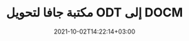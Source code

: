 ---
############################# Static ############################
layout: "autogen-gist"
date: 2021-10-02T14:22:14+03:00
draft: false
path: "ar/total/java/conversion/odt-to-docm/"
other_out_formats: "PDF DOC DOCX DOCM DOT DOTX DOTM TXT RTF HTML MHTML HTM MHT XLS XLSX XLSM XLSB XLT XLTX XLTM XLAM CSV TSV FODS DIF SXC PPT PPTX PPS PPSX PPSM POT POTX PPTM POTM ODT OTT ODS ODP OTP TIFF JPEG JPG PNG GIF BMP ICO WMF EMF DCM WEBP JP2 EMZ WMZ SVG SVGZ TGA XPS TEX MD PSD PSB EPUB WEB EXCEL IMAGE FODP DICOM"
ad_headline: "جافا ODT لتحويل DOCM"
ad_description: "ODT إلى DOCM واجهة برمجة تطبيقات تحويل المستندات لجافا | يدعم أكثر من 100 تنسيق ملف"

############################# Head ############################
head_title: "تحويل ODT إلى DOCM بجافا | مكتبة تحويل Java Word"
head_description: "جافا معالجة النصوص تحويل المستندات API. قم بتحويل PDF إلى BMP وأكثر من 100 صورة وتنسيقات ملفات أخرى في تطبيقات Java باستخدام بيئات تطوير NetBeans و IntelliJ IDEA و Eclipse."

############################# Header ############################
title: "مكتبة جافا لتحويل ODT إلى DOCM"
description: "قم بتحويل ODT إلى DOCM برمجيًا في تطبيقات Java & J2SE باستخدام خيارات معالجة المستندات المرنة لتخصيص مظهر المستند الناتج. تقوم مكتبة تحويل مستندات Word بتحويل تنسيقات مستندات Word بدقة إلى PDF ، وجداول بيانات Excel ، وعرض PowerPoint ، و Photoshop ، و HTML ، و eBook ، و XML ، والصور والعديد من تنسيقات الملفات الشائعة الأخرى. استخدام ميزات تحويل المستندات المتعددة - قم بتحويل المستند بأكمله أو اختر صفحات معينة من ملف المستند المصدر بناءً على أرقام الصفحات المحددة ذاتيًا أو نطاقات الصفحات وتحويلها بسهولة إلى تنسيق مستند مدعوم دون استخدام أي برنامج خارجي."

############################# SubMenu ############################
submenu:
    enable: false

############################# Content ############################
content:
    enable: true
    block:
    - title_left: "كيفية تحويل ODT إلى DOCM بجافا"
      content_left: |
          قم بتحويل ملف ODT إلى DOCM في Java باستخدام ثلاث خطوات بسيطة. قم بعرض مستند MHTML المحول كما هو أو قم بعرضه بتنسيق HTML دون استخدام أي برنامج خارجي.

          -   أنشئ نسخة جديدة من فئة **Converter** وحمّل ملف ODT
          -   اضبط **ConvertOptions** لنوع مستند DOCM
          -   استدعاء **Convert** طريقة **Converter** فئة المثيل للتحويل إلى DOCM
          -   عيِّن خيارات عارض HTML
          -   أنشئ كائن **Viewer** لعرض DOCM المحول بتنسيق HTML
          
      title_right: "تعليمات التنزيل والتثبيت"
      content_right: |
          أنت تحتاج إلى مساحات أسماء `GroupDocs.Conversion` و `GroupDocs.Viewer` لتحويل تنسيقات ملفات الكلمات إلى مجموعة كبيرة من الصور وأنواع المستندات مثل PDF و Microsoft Office (Word و Excel و PowerPoint و Project و Outlook) و OpenDocument و HTML و مخططات CAD. استكشف [Java APIs لمستندات Office](https://products.conholdate.com/total/java/) كما هو مقدم من Conholdate.Total.
          
          احصل على ملفات ااحصل على ملفات التجميع المعنية من [التنزيلات](https://downloads.conholdate.com/total/java) أو قم بإحضار الحزمة الكاملة من [Maven](https://repository.conholdate.com/webapp/#/artifacts/browse/tree/General/repo) لإضافة `Conholdate.Total for Java` مباشرة في مساحة العمل الخاصة بك.
          
      gisthash: "675fd7fb45acf595fd9f872593eb2899"
      gistfile: "word-to-pdf-conversion.java"

    - title_left: "أضف علامة مائية إلى Word وتحويلها إلى PDF"
      content_left: |
          قم بتحويل مستندات Word بدقة إلى PDF في Java ، تمامًا مثل ملف المصدر الأصلي وقم بتطبيق علامات مائية نصية أو صورية على صفحات المستند المحولة.

          -   قم بإنشاء مثيل جديد من فئة **Converter** لتحويل مستند Word DOCX
          -   إنشاء فئة **ConvertOptions** المناسبة (PdfConvertOptions و WordProcessingConvertOptions و SpreadsheetConvertOptions)
          -   إنشاء مثيل جديد من فئة **WatermarkOptions**
          -   حدد خصائص العلامة المائية (اللون ، العرض ، الارتفاع ، النص ، الصورة ، إلخ)
          -   قم بتعيين خاصية **Watermark** لمثيل **ConvertOptions**
          -   استدعاء **Convert** طريقة **Converter** فئة المثيل لتحويل Word إلى PDF
          
      title_right: "تحميل وتحويل المستندات الموجودة عن بعد"
      content_right: |
          باستخدام Conholdate.Total for Java - يمكن للمطورين تحميل وتحويل المستندات من مختلف المواقع البعيدة وموارد تخزين المستندات السحابية مثل Amazon S3 أو Microsoft Azure Blob أو FTP أو القرص المحلي أو الدفق أو عنوان URL بسيط. ما عليك سوى تحديد طريقة الحصول على دفق المستند الموجود عن بُعد ثم تمريره إلى فئة المحول كمنشئ.
          
          Conholdate: يتم دعم إجمالي واجهات برمجة تطبيقات Java في أنظمة تشغيل مختلفة مثل Windows J2SE و Linux (Ubuntu و OpenSUSE و CentOS وغيرها) و macOS وأي نوع من تطبيقات Java القائمة على Eclipse أو IntelliJ NetBeans أو IntelliJ IDEA أو بيئات تطوير Visual Studio Code .
          
      gisthash: "6999e55b491eea2906d7fefe2e636e33"
      gistfile: "add-watermark-to-word-and-convert-to-pdf.java"
          
    - title_left: "كلمة مرور محمية لتحويل PDF"
      content_left: |
          قم بتحميل مستندات معالجة الكلمات المحمية بكلمة مرور وتحويلها بدقة إلى PDF داخل تطبيقات Java الخاصة بك - كل ما تحتاجه هو مجرد بضعة أسطر من التعليمات البرمجية. يمكن للمطورين أيضًا تحويل مستند Word (DOC أو DOCX) إلى تنسيقات أخرى مثل الويب (HTML و MHTML) والصور (JPG و PNG TIFF و BMP) و Markdown والعديد من الآخرين دون الحاجة إلى تثبيت Microsoft Word.

          -   قم بإنشاء مثيل جديد من فئة **Converter** وتمرير مسار مستند المصدر
          -   إنشاء فئة **ConvertOptions** المناسبة ، على سبيل المثال (PdfConvertOptions و WordProcessingConvertOptions و SpreadsheetConvertOptions وما إلى ذلك)
          -   استدعاء **Convert** طريقة **Converter** فئة المثيل واسم ملف تمرير للمستند المحول
        
      title_right: "استخراج معلومات الوثيقة المصدر"
      content_right: |
          لا تسمح ميزة استخراج معلومات المستندات فقط بالحصول على المعلومات الأساسية حول ملف المستند المصدر ولكنها تدعم أيضًا استخراج بعض المعلومات القيمة الخاصة بتنسيق الملف. يتضمن تواريخ بدء المشروع وانتهائه لملف Microsoft Project ، وأي قيود طباعة على مستند PDF ، وقائمة المجلدات المرفقة في ملف بيانات Outlook ومعلومات حول الطبقات والتخطيطات في مستند CAD.

          ميزة أخرى مفيدة لـ Conholdate.Total Java APIs لتحويل المستندات هي الاكتشاف التلقائي لملحق تنسيق ملف غير معروف للمستند المصدر الذي يتم تسليمه في شكل دفق بايت.
          
      gisthash: "35e23082b8fa43502d6784c38947eef1"
      gistfile: "password-protected-word-document-to-pdf-conversion.java"

    - title_left: "تحويل صفحات Word محددة إلى PDF في Java"
      content_left: |
          تسمح لك واجهة برمجة تطبيقات تحويل مستندات جافا باختيار الصفحات المحددة من المستند المصدر والتحويل بدقة إلى تنسيق المستند المدعوم. يوضح مثال الكود أدناه كيفية تحويل الصفحتين الأولى والرابعة من مستند Word إلى ملف PDF الناتج.

          -   أنشئ نسخة جديدة من فئة **Converter** وتحميل مستند الإدخال (Word)
          -   إنشاء فئة **ConvertOptions** المناسبة ، على سبيل المثال (PdfConvertOptions و WordProcessingConvertOptions و SpreadsheetConvertOptions إلخ)
          -   اضبط **setPages** خاصية المثيل **ConvertOptions** واذكر رقم الصفحة المحدد المطلوب تحويله
          -   استدعاء **Convert** طريقة **Converter** فئة مثيل واسم ملف تمرير (PDF) للمستند المحول
        
      title_right: "التخزين المؤقت لنتائج المستندات المحولة"
      content_right: |
          في بعض الحالات ، يكون حجم المستند المحول أكبر ويستغرق تحويله وقتًا. توفر مكتبة تحويل المستندات ميزة التخزين المؤقت لإدارة مثل هذه المواقف بكفاءة وتسريع عملية التحويل المتكررة. قم بتمكين واجهة ICache للعمل مع تنفيذ ذاكرة التخزين المؤقت المخصصة باستخدام نقطة الامتداد والتحكم في تحويل ذاكرة التخزين المؤقت ، كما تفضل.

          يتم حفظ نتيجة التحويل في محرك الأقراص المحلي افتراضيًا ولكن يمكن دعم أي نوع من أنواع التخزين المؤقت من خلال تنفيذ الواجهات المناسبة مثل Amazon S3 أو Dropbox أو Google Drive أو Windows Azure أو Reddis أو أي نوع آخر.
          
      gisthash: "98e5756c4d2150212f5abd2eb2067059"
      gistfile: "convert-specific-word-document-pages-to-pdf.java"
############################# About Formats ############################
about_formats:
    enable: false
############################# More Formats ############################
more_formats:
    enable: true
    auto: false
    other_out_formats: PDF DOC DOCX DOCM DOT DOTX DOTM TXT RTF HTML MHTML HTM MHT XLS XLSX XLSM XLSB XLT XLTX XLTM XLAM CSV TSV FODS DIF SXC PPT PPTX PPS PPSX PPSM POT POTX PPTM POTM ODT OTT ODS ODP OTP TIFF JPEG JPG PNG GIF BMP ICO WMF EMF DCM WEBP JP2 EMZ WMZ SVG SVGZ TGA XPS TEX MD PSD PSB EPUB WEB EXCEL IMAGE FODP DICOM
############################# Back to top ###############################
back_to_top:
  enable: true
---